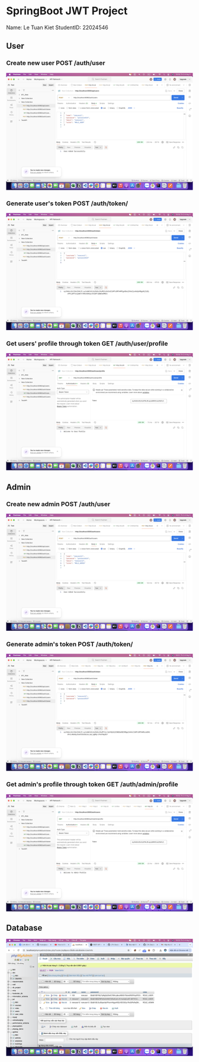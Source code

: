 # SpringBoot JWT Project

Name: Le Tuan Kiet
StudentID: 22024546

## User
### Create new user POST /auth/user
![create_user.png](src/main/resources/img/adduser.png)
### Generate user's token POST /auth/token/
![get_user_token.png](src/main/resources/img/usertoken.png)
### Get users' profile through token GET /auth/user/profile
![get_user_profile.png](src/main/resources/img/userlogin.png)

## Admin
### Create new admin POST /auth/user
![create_user.png](src/main/resources/img/addadmin.png)
### Generate admin's token POST /auth/token/
![get_user_token.png](src/main/resources/img/admintoken.png)
### Get admin's profile through token GET /auth/admin/profile
![get_user_profilse.png](src/main/resources/img/adminlogin.png)

## Database
![db.png](src/main/resources/img/db.png)